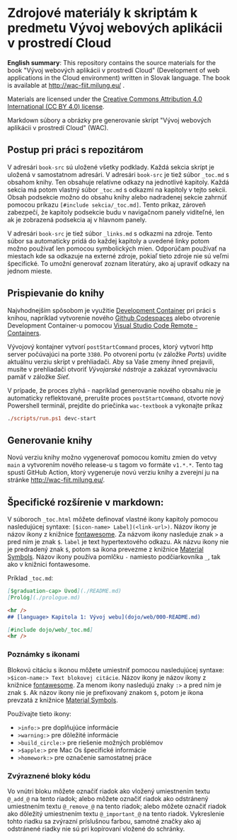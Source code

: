 # Zdrojové materiály k skriptám k predmetu Vývoj webových aplikácii v prostredí Cloud

__English summary__: This repository contains the source materials for the book "Vývoj webových aplikácii v prostredí Cloud" (Development of web applications in the Cloud environment) written in Slovak language. The book is available at http://wac-fiit.milung.eu/ .

Materials are licensed under the [Creative Commons Attribution 4.0 International (CC BY 4.0) license](https://creativecommons.org/licenses/by/4.0/).

Markdown súbory a obrázky pre generovanie skrípt "Vývoj webových aplikácii v prostredí Cloud" (WAC).

## Postup pri práci s repozitárom

V adresári `book-src` sú uložené všetky podklady. Každá sekcia skrípt je uložená v samostatnom adresári. V adresári `book-src` je tiež súbor `_toc.md` s obsahom knihy. Ten obsahuje relatívne odkazy na jednotlivé kapitoly. Každá sekcia má potom vlastný súbor `_toc.md` s odkazmi na kapitoly v tejto sekcii. Obsah podsekcie možno do obsahu knihy alebo nadradenej sekcie zahrnúť pomocou príkazu `[#include sekcia/_toc.md]`. Tento príkaz, zároveň zabezpečí, že kapitoly podsekcie budu v navigačnom panely viditeľné, len ak je zobrazená podsekcia aj v hlavnom panely.

V adresári `book-src` je tiež súbor `_links.md` s odkazmi na zdroje. Tento súbor sa automaticky pridá do každej kapitoly a uvedené linky potom možno používať len pomocou symbolických mien. Odporúčam používať na miestach kde sa odkazuje na externé zdroje, pokiaľ tieto zdroje nie sú veľmi špecifické. To umožní generovať zoznam literatúry, ako aj upraviť odkazy na jednom mieste.

## Prispievanie do knihy

Najvhodnejším spôsobom je využitie [Development Container](https://containers.dev/overview) pri práci s knihou, napríklad vytvorenie nového [Github Codespaces](https://github.com/features/codespaces) alebo otvorenie Development Container-u pomocou [Visual Studio Code Remote - Containers](https://code.visualstudio.com/docs/remote/containers).

Vývojový kontajner vytvorí `postStartCommand` proces, ktorý vytvorí http server počúvajúci na porte `3380`. Po otvorení portu (v záložke _Ports_) uvidíte aktuálnu verziu skrípt v prehliadači. Aby sa Vaše zmeny ihneď prejavili, musíte v prehliadači otvoriť _Vývojarské nástroje_ a zakázať vyrovnávaciu pamäť v záložke _Sieť_.

V prípade, že proces zlyhá - napríklad generovanie nového obsahu nie je automaticky reflektované, prerušte proces `postStartCommand`, otvorte nový Powershell terminál, prejdite do priečinka `wac-textbook` a vykonajte príkaz

```ps
./scripts/run.ps1 devc-start
```

## Generovanie knihy

Novú verziu knihy možno vygenerovať pomocou komitu zmien do vetvy `main` a vytvorením nového release-u s tagom vo formáte `v1.*.*`. Tento tag spustí GitHub Action, ktorý vygeneruje novú verziu knihy a zverejní ju na stránke http://wac-fiit.milung.eu/.

## Špecifické rozšírenie v markdown:

V súboroch `_toc.html` môžete definovať vlastné ikony kapitoly pomocou nasledujúcej syntaxe: `[$icon-name> Label](<link-url>)`. Názov ikony je názov ikony z knižnice [fontawesome](https://fontawesome.com/icons?d=gallery). Za názvom ikony nasleduje znak `>` a pred ním je znak `$`. `label` je text hypertextového odkazu. Ak názvu ikony nie je predradený znak `$`, potom sa ikona prevezme z knižnice [Material Symbols](https://fonts.google.com/icons). Názov ikony používa pomlčku `-` namiesto podčiarkovníka `_`, tak ako v knižnici fontawesome.

Príklad `_toc.md`:

```markdown
[$graduation-cap> Úvod](./README.md)
[Prológ](./prologue.md)

<hr />
## [language> Kapitola 1: Vývoj webu](dojo/web/000-README.md)

[#include dojo/web/_toc.md]
<hr />
```

### Poznámky s ikonami

Blokovú citáciu s ikonou môžete umiestniť pomocou nasledujúcej syntaxe: `>$icon-name:> Text blokovej citácie`. Názov ikony je názov ikony z knižnice [fontawesome](https://fontawesome.com/icons?d=gallery). Za menom ikony nasledujú znaky `:>` a pred ním je znak `$`.  Ak názov ikony nie je prefixovaný znakom `$`, potom je ikona prevzatá z knižnice [Material Symbols](https://fonts.google.com/icons).

Používajte tieto ikony:

- `>info:>` pre doplňujúce informácie
- `>warning:>` pre dôležité informácie
- `>build_circle:>` pre riešenie možných problémov
- `>$apple:>` pre Mac Os špecifické informácie
- `>homework:>` pre označenie samostatnej práce

### Zvýraznené bloky kódu

 Vo vnútri bloku môžete označiť riadok ako vložený umiestnením textu `@_add_@` na tento riadok; alebo môžete označiť riadok ako odstránený umiestnením textu `@_remove_@` na tento riadok; alebo môžete označiť riadok ako dôležitý umiestnením textu `@_important_@` na tento riadok. Vykreslenie tohto riadku sa zvýrazní príslušnou farbou, samotné značky ako aj odstránené riadky nie sú pri kopírovaní vložené do schránky.

